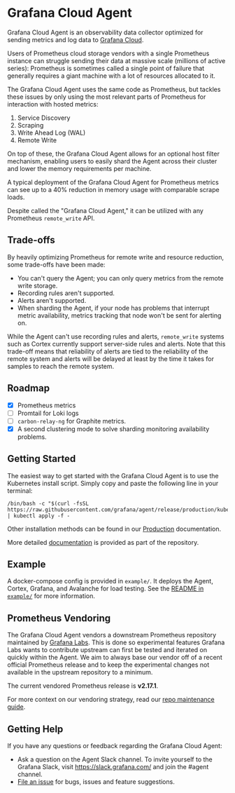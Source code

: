 # Grafana Cloud Agent

Grafana Cloud Agent is an observability data collector optimized for sending
metrics and log data to [Grafana Cloud](https://grafana.com/products/cloud/).

Users of Prometheus cloud storage vendors with a single Prometheus instance can
struggle sending their data at massive scale (millions of active series):
Prometheus is sometimes called a single point of failure that generally requires
a giant machine with a lot of resources allocated to it.

The Grafana Cloud Agent uses the same code as Prometheus, but tackles these issues
by only using the most relevant parts of Prometheus for interaction with hosted
metrics:

1. Service Discovery
2. Scraping
3. Write Ahead Log (WAL)
4. Remote Write

On top of these, the Grafana Cloud Agent allows for an optional host filter
mechanism, enabling users to easily shard the Agent across their cluster and
lower the memory requirements per machine.

A typical deployment of the Grafana Cloud Agent for Prometheus metrics can see
up to a 40% reduction in memory usage with comparable scrape loads.

Despite called the "Grafana Cloud Agent," it can be utilized with any Prometheus
`remote_write` API.

## Trade-offs

By heavily optimizing Prometheus for remote write and resource reduction, some
trade-offs have been made:

- You can't query the Agent; you can only query metrics from the remote write
  storage.
- Recording rules aren't supported.
- Alerts aren't supported.
- When sharding the Agent, if your node has problems that interrupt metric
  availability, metrics tracking that node won't be sent for alerting on.

While the Agent can't use recording rules and alerts, `remote_write` systems such
as Cortex currently support server-side rules and alerts. Note that this trade-off
means that reliability of alerts are tied to the reliability of the remote system
and alerts will be delayed at least by the time it takes for samples to reach
the remote system.

## Roadmap

- [x] Prometheus metrics
- [ ] Promtail for Loki logs
- [ ] `carbon-relay-ng` for Graphite metrics.
- [x] A second clustering mode to solve sharding monitoring availability problems.

## Getting Started

The easiest way to get started with the Grafana Cloud Agent is to use the
Kubernetes install script. Simply copy and paste the following line in your
terminal:

```
/bin/bash -c "$(curl -fsSL https://raw.githubusercontent.com/grafana/agent/release/production/kubernetes/install.sh)" | kubectl apply -f -
```

Other installation methods can be found in our
[Production](./production/README.md) documentation.

More detailed [documentation](./docs/README.md) is provided as part of the
repository.

## Example

A docker-compose config is provided in `example/`. It deploys the Agent, Cortex,
Grafana, and Avalanche for load testing. See the
[README in `example/`](./example/README.md) for more information.

## Prometheus Vendoring

The Grafana Cloud Agent vendors a downstream Prometheus repository maintained by 
[Grafana Labs](https://github.com/grafana/prometheus). This is done so experimental
features Grafana Labs wants to contribute upstream can first be tested and iterated on
quickly within the Agent. We aim to always base our vendor off of a recent official 
Prometheus release and to keep the experimental changes not available in the upstream 
repository to a minimum.

The current vendored Prometheus release is **v2.17.1**.

For more context on our vendoring strategy, read our 
[repo maintenance guide](./docs/maintaining.md#grafanaprometheus-maintenance).

## Getting Help

If you have any questions or feedback regarding the Grafana Cloud Agent:

* Ask a question on the Agent Slack channel. To invite yourself to the Grafana
  Slack, visit https://slack.grafana.com/ and join the #agent channel.
* [File an issue](https://github.com/grafana/agent/issues/new) for bugs, issues
  and feature suggestions.
